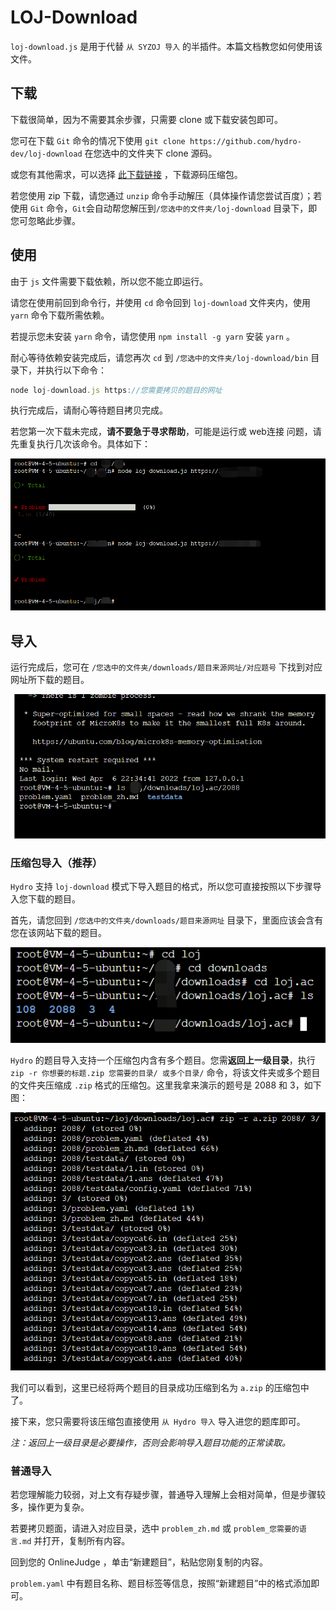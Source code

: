 # LOJ-Download

`loj-download.js` 是用于代替 `从 SYZOJ 导入` 的半插件。本篇文档教您如何使用该文件。

## 下载

下载很简单，因为不需要其余步骤，只需要 clone 或下载安装包即可。

您可在下载 `Git` 命令的情况下使用 `git clone https://github.com/hydro-dev/loj-download` 在您选中的文件夹下 clone 源码。

或您有其他需求，可以选择 [此下载链接](https://github.com/hydro-dev/loj-download/archive/refs/heads/master.zip) ，下载源码压缩包。

若您使用 zip 下载，请您通过 `unzip` 命令手动解压（具体操作请您尝试百度）；若使用 `Git` 命令，`Git`会自动帮您解压到`/您选中的文件夹/loj-download` 目录下，即您可忽略此步骤。

## 使用

由于 `js` 文件需要下载依赖，所以您不能立即运行。

请您在使用前回到命令行，并使用 `cd` 命令回到 `loj-download` 文件夹内，使用 `yarn` 命令下载所需依赖。

若提示您未安装 `yarn` 命令，请您使用 `npm install -g yarn` 安装 `yarn` 。

耐心等待依赖安装完成后，请您再次 `cd` 到 `/您选中的文件夹/loj-download/bin` 目录下，并执行以下命令：

```js
node loj-download.js https://您需要拷贝的题目的网址
```

执行完成后，请耐心等待题目拷贝完成。

若您第一次下载未完成，**请不要急于寻求帮助**，可能是运行或 web连接 问题，请先重复执行几次该命令。具体如下：

![多安装几次](./pictures/pict1.png)

## 导入

运行完成后，您可在 `/您选中的文件夹/downloads/题目来源网址/对应题号` 下找到对应网址所下载的题目。

![题目位置](./pictures/pict2.png)

### 压缩包导入（推荐）

`Hydro` 支持 `loj-download` 模式下导入题目的格式，所以您可直接按照以下步骤导入您下载的题目。

首先，请您回到 `/您选中的文件夹/downloads/题目来源网址` 目录下，里面应该会含有您在该网站下载的题目。

![题号](./pictures/pict3.png)

`Hydro` 的题目导入支持一个压缩包内含有多个题目。您需**返回上一级目录**，执行 `zip -r 你想要的标题.zip 您需要的目录/ 或多个目录/` 命令，将该文件夹或多个题目的文件夹压缩成 `.zip` 格式的压缩包。这里我拿来演示的题号是 2088 和 3，如下图：

![压缩包格式](./pictures/pict4.png)

我们可以看到，这里已经将两个题目的目录成功压缩到名为 `a.zip` 的压缩包中了。

接下来，您只需要将该压缩包直接使用 `从 Hydro 导入` 导入进您的题库即可。

*注：返回上一级目录是必要操作，否则会影响导入题目功能的正常读取。*

### 普通导入

若您理解能力较弱，对上文有存疑步骤，普通导入理解上会相对简单，但是步骤较多，操作更为复杂。

若要拷贝题面，请进入对应目录，选中 `problem_zh.md` 或 `problem_您需要的语言.md` 并打开，复制所有内容。

回到您的 OnlineJudge ，单击“新建题目”，粘贴您刚复制的内容。

`problem.yaml` 中有题目名称、题目标签等信息，按照“新建题目”中的格式添加即可。
